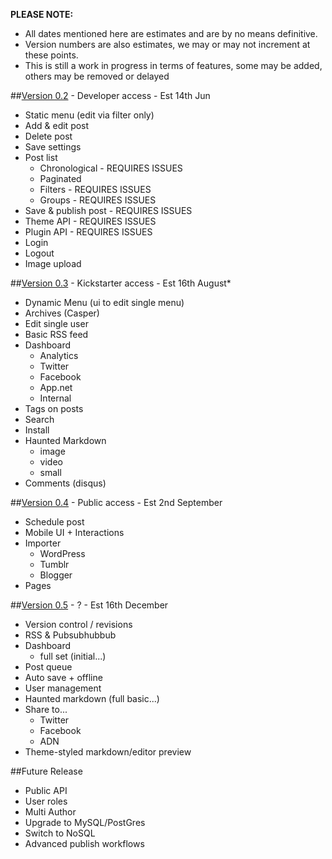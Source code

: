 **PLEASE NOTE:** 
* All dates mentioned here are estimates and are by no means definitive. 
* Version numbers are also estimates, we may or may not increment at these points.
* This is still a work in progress in terms of features, some may be added, others may be removed or delayed

##[Version 0.2](https://github.com/TryGhost/Ghost/issues?milestone=1&state=open) - Developer access - Est 14th Jun

* Static menu (edit via filter only)
* Add & edit post
* Delete post
* Save settings
* Post list
  * Chronological  - REQUIRES ISSUES
  * Paginated
  * Filters  - REQUIRES ISSUES
  * Groups  - REQUIRES ISSUES
* Save & publish post  - REQUIRES ISSUES
* Theme API  - REQUIRES ISSUES
* Plugin API  - REQUIRES ISSUES
* Login 
* Logout
* Image upload  

##[Version 0.3](https://github.com/TryGhost/Ghost/issues?milestone=2&state=open) - Kickstarter access - Est 16th August* 

* Dynamic Menu (ui to edit single menu)
* Archives (Casper)
* Edit single user
* Basic RSS feed
* Dashboard
  * Analytics
  * Twitter
  * Facebook
  * App.net
  * Internal
* Tags on posts
* Search
* Install
* Haunted Markdown
  * image
  * video
  * small
* Comments (disqus)

##[Version 0.4](https://github.com/TryGhost/Ghost/issues?milestone=3&state=open) - Public access - Est 2nd September
* Schedule post
* Mobile UI + Interactions
* Importer
  * WordPress
  * Tumblr
  * Blogger
* Pages


##[Version 0.5](https://github.com/TryGhost/Ghost/issues?milestone=4&state=open) - ? - Est 16th December
* Version control / revisions
* RSS & Pubsubhubbub
* Dashboard
  * full set (initial...)
* Post queue
* Auto save + offline
* User management
* Haunted markdown (full basic...)
* Share to... 
  * Twitter
  * Facebook
  * ADN
* Theme-styled markdown/editor preview

##Future Release
* Public API
* User roles
* Multi Author
* Upgrade to MySQL/PostGres
* Switch to NoSQL
* Advanced publish workflows
